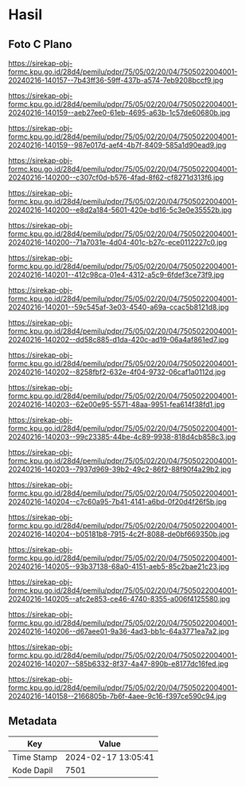# Hasil

## Foto C Plano

https://sirekap-obj-formc.kpu.go.id/28d4/pemilu/pdpr/75/05/02/20/04/7505022004001-20240216-140157--7b43ff36-59ff-437b-a574-7eb9208bccf9.jpg

https://sirekap-obj-formc.kpu.go.id/28d4/pemilu/pdpr/75/05/02/20/04/7505022004001-20240216-140159--aeb27ee0-61eb-4695-a63b-1c57de60680b.jpg

https://sirekap-obj-formc.kpu.go.id/28d4/pemilu/pdpr/75/05/02/20/04/7505022004001-20240216-140159--987e017d-aef4-4b7f-8409-585a1d90ead9.jpg

https://sirekap-obj-formc.kpu.go.id/28d4/pemilu/pdpr/75/05/02/20/04/7505022004001-20240216-140200--c307cf0d-b576-4fad-8f62-cf8271d313f6.jpg

https://sirekap-obj-formc.kpu.go.id/28d4/pemilu/pdpr/75/05/02/20/04/7505022004001-20240216-140200--e8d2a184-5601-420e-bd16-5c3e0e35552b.jpg

https://sirekap-obj-formc.kpu.go.id/28d4/pemilu/pdpr/75/05/02/20/04/7505022004001-20240216-140200--71a7031e-4d04-401c-b27c-ece0112227c0.jpg

https://sirekap-obj-formc.kpu.go.id/28d4/pemilu/pdpr/75/05/02/20/04/7505022004001-20240216-140201--412c98ca-01e4-4312-a5c9-6fdef3ce73f9.jpg

https://sirekap-obj-formc.kpu.go.id/28d4/pemilu/pdpr/75/05/02/20/04/7505022004001-20240216-140201--59c545af-3e03-4540-a69a-ccac5b8121d8.jpg

https://sirekap-obj-formc.kpu.go.id/28d4/pemilu/pdpr/75/05/02/20/04/7505022004001-20240216-140202--dd58c885-d1da-420c-ad19-06a4af861ed7.jpg

https://sirekap-obj-formc.kpu.go.id/28d4/pemilu/pdpr/75/05/02/20/04/7505022004001-20240216-140202--8258fbf2-632e-4f04-9732-06caf1a0112d.jpg

https://sirekap-obj-formc.kpu.go.id/28d4/pemilu/pdpr/75/05/02/20/04/7505022004001-20240216-140203--62e00e95-5571-48aa-9951-fea614f38fd1.jpg

https://sirekap-obj-formc.kpu.go.id/28d4/pemilu/pdpr/75/05/02/20/04/7505022004001-20240216-140203--99c23385-44be-4c89-9938-818d4cb858c3.jpg

https://sirekap-obj-formc.kpu.go.id/28d4/pemilu/pdpr/75/05/02/20/04/7505022004001-20240216-140203--7937d969-39b2-49c2-86f2-88f90f4a29b2.jpg

https://sirekap-obj-formc.kpu.go.id/28d4/pemilu/pdpr/75/05/02/20/04/7505022004001-20240216-140204--c7c60a95-7b41-4141-a6bd-0f20d4f26f5b.jpg

https://sirekap-obj-formc.kpu.go.id/28d4/pemilu/pdpr/75/05/02/20/04/7505022004001-20240216-140204--b05181b8-7915-4c2f-8088-de0bf669350b.jpg

https://sirekap-obj-formc.kpu.go.id/28d4/pemilu/pdpr/75/05/02/20/04/7505022004001-20240216-140205--93b37138-68a0-4151-aeb5-85c2bae21c23.jpg

https://sirekap-obj-formc.kpu.go.id/28d4/pemilu/pdpr/75/05/02/20/04/7505022004001-20240216-140205--afc2e853-ce46-4740-8355-a006f4125580.jpg

https://sirekap-obj-formc.kpu.go.id/28d4/pemilu/pdpr/75/05/02/20/04/7505022004001-20240216-140206--d67aee01-9a36-4ad3-bb1c-64a3771ea7a2.jpg

https://sirekap-obj-formc.kpu.go.id/28d4/pemilu/pdpr/75/05/02/20/04/7505022004001-20240216-140207--585b6332-8f37-4a47-890b-e8177dc16fed.jpg

https://sirekap-obj-formc.kpu.go.id/28d4/pemilu/pdpr/75/05/02/20/04/7505022004001-20240216-140158--2166805b-7b6f-4aee-9c16-f397ce590c94.jpg


## Metadata

| Key        | Value               |
| ---------- | ------------------- |
| Time Stamp | 2024-02-17 13:05:41 |
| Kode Dapil | 7501                |



